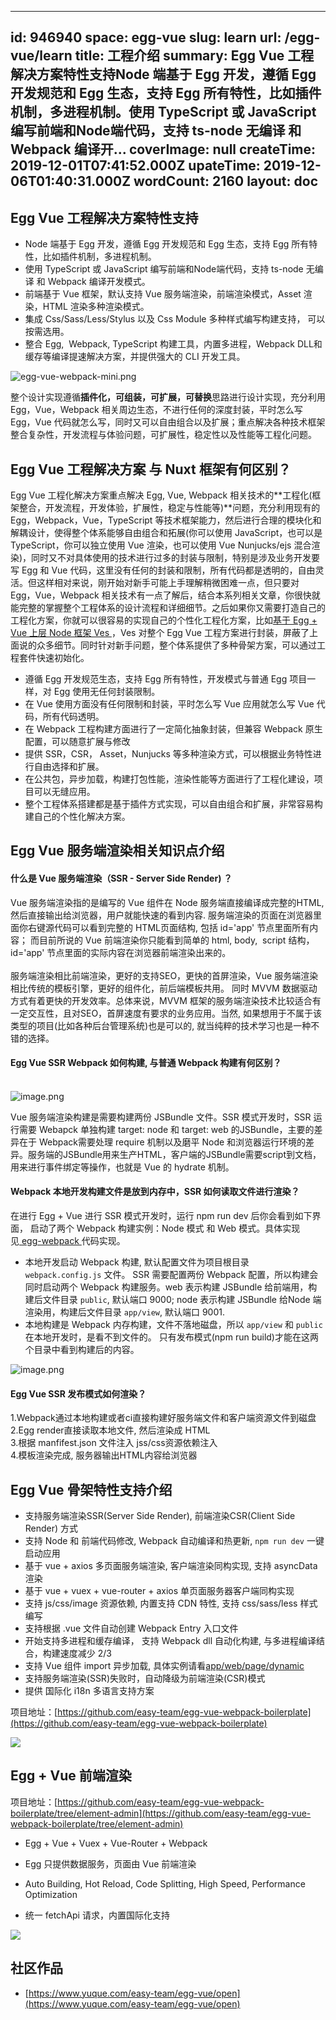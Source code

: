 
---
id: 946940
space: egg-vue
slug: learn
url: /egg-vue/learn
title: 工程介绍
summary: Egg Vue 工程解决方案特性支持Node 端基于 Egg 开发，遵循 Egg 开发规范和 Egg 生态，支持 Egg 所有特性，比如插件机制，多进程机制。使用 TypeScript 或 JavaScript 编写前端和Node端代码，支持 ts-node 无编译 和 Webpack 编译开...
coverImage: null
createTime: 2019-12-01T07:41:52.000Z 
upateTime: 2019-12-06T01:40:31.000Z
wordCount: 2160
layout: doc
---

## Egg Vue 工程解决方案特性支持

- Node 端基于 Egg 开发，遵循 Egg 开发规范和 Egg 生态，支持 Egg 所有特性，比如插件机制，多进程机制。
- 使用 TypeScript 或 JavaScript 编写前端和Node端代码，支持 ts-node 无编译 和 Webpack 编译开发模式。
- 前端基于 Vue 框架，默认支持 Vue 服务端渲染，前端渲染模式，Asset 渲染，HTML 渲染多种渲染模式。
- 集成 Css/Sass/Less/Stylus 以及 Css Module 多种样式编写构建支持， 可以按需选用。
- 整合 Egg,  Webpack, TypeScript 构建工具，内置多进程，Webpack DLL和缓存等编译提速解决方案，并提供强大的 CLI 开发工具。

![egg-vue-webpack-mini.png](/medias/easyjs/egg-vue/egg-vue-learn-egg-vue-webpack-mini-691027.png)

整个设计实现遵循**插件化，可组装，可扩展，可替换**思路进行设计实现，充分利用 Egg，Vue，Webpack 相关周边生态，不进行任何的深度封装，平时怎么写 Egg，Vue 代码就怎么写，同时又可以自由组合以及扩展；重点解决各种技术框架整合复杂性，开发流程与体验问题，可扩展性，稳定性以及性能等工程化问题。



## Egg Vue 工程解决方案 与 Nuxt 框架有何区别？

Egg Vue 工程化解决方案重点解决 Egg, Vue, Webpack 相关技术的**工程化(框架整合，开发流程，开发体验，扩展性，稳定与性能等)**问题，充分利用现有的 Egg，Webpack，Vue，TypeScript 等技术框架能力，然后进行合理的模块化和解耦设计，使得整个体系能够自由组合和拓展(你可以使用 JavaScript，也可以是 TypeScript，你可以独立使用 Vue 渲染，也可以使用 Vue Nunjucks/ejs 混合渲染)，同时又不对具体使用的技术进行过多的封装与限制，特别是涉及业务开发要写 Egg 和 Vue 代码，这里没有任何的封装和限制，所有代码都是透明的，自由灵活。但这样相对来说，刚开始对新手可能上手理解稍微困难一点，但只要对 Egg，Vue，Webpack 相关技术有一点了解后，结合本系列相关文章，你很快就能完整的掌握整个工程体系的设计流程和详细细节。之后如果你又需要打造自己的工程化方案，你就可以很容易的实现自己的个性化工程化方案，比如[基于 Egg + Vue 上层 Node 框架 Ves ](https://www.yuque.com/easy-team/ves)，Ves 对整个 Egg Vue 工程方案进行封装，屏蔽了上面说的众多细节。同时针对新手问题，整个体系提供了多种骨架方案，可以通过工程套件快速初始化。<br />

- 遵循 Egg 开发规范生态，支持 Egg 所有特性，开发模式与普通 Egg 项目一样，对 Egg 使用无任何封装限制。
- 在 Vue 使用方面没有任何限制和封装，平时怎么写 Vue 应用就怎么写 Vue 代码，所有代码透明。
- 在 Webpack 工程构建方面进行了一定简化抽象封装，但兼容 Webpack 原生配置，可以随意扩展与修改
- 提供 SSR，CSR， Asset，Nunjucks 等多种渲染方式，可以根据业务特性进行自由选择和扩展。
- 在公共包，异步加载，构建打包性能，渲染性能等方面进行了工程化建设，项目可以无缝应用。
- 整个工程体系搭建都是基于插件方式实现，可以自由组合和扩展，非常容易构建自己的个性化解决方案。



## Egg Vue 服务端渲染相关知识点介绍



#### 什么是 Vue 服务端渲染（SSR - Server Side Render) ？

Vue 服务端渲染指的是编写的 Vue 组件在 Node 服务端直接编译成完整的HTML, 然后直接输出给浏览器，用户就能快速的看到内容. 服务端渲染的页面在浏览器里面你右键源代码可以看到完整的 HTML页面结构, 包括 id='app' 节点里面所有内容； 而目前所说的 Vue 前端渲染你只能看到简单的 html, body,  script 结构，id='app' 节点里面的实际内容在浏览器前端渲染出来的。<br />
<br />服务端渲染相比前端渲染，更好的支持SEO，更快的首屏渲染，Vue 服务端渲染相比传统的模板引擎，更好的组件化，前后端模板共用。 同时 MVVM 数据驱动方式有着更快的开发效率。总体来说，MVVM 框架的服务端渲染技术比较适合有一定交互性，且对SEO，首屏速度有要求的业务应用。当然, 如果想用于不属于该类型的项目(比如各种后台管理系统)也是可以的, 就当纯粹的技术学习也是一种不错的选择。<br />



#### Egg Vue SSR Webpack 如何构建, 与普通 Webpack 构建有何区别？

<br />![image.png](/medias/easyjs/egg-vue/egg-vue-learn-image-7324046.png)

Vue 服务端渲染构建是需要构建两份 JSBundle 文件。SSR 模式开发时，SSR 运行需要 Webapck 单独构建 target: node 和 target: web 的JSBundle，主要的差异在于 Webpack需要处理 require 机制以及磨平 Node 和浏览器运行环境的差异。服务端的JSBundle用来生产HTML，客户端的JSBundle需要script到文档，用来进行事件绑定等操作，也就是 Vue 的 hydrate 机制。


#### Webpack 本地开发构建文件是放到内存中，SSR 如何读取文件进行渲染？

在进行 Egg + Vue 进行 SSR 模式开发时，运行 npm run dev 后你会看到如下界面， 启动了两个 Webpack 构建实例：Node 模式 和 Web 模式。具体实现见[ egg-webpack ](https://github.com/easy-team/egg-webpack)代码实现。<br />

- 本地开发启动 Webpack 构建, 默认配置文件为项目根目录 `webpack.config.js` 文件。 SSR 需要配置两份 Webpack 配置，所以构建会同时启动两个 Webpack 构建服务。web 表示构建 JSBundle 给前端用，构建后文件目录 `public`, 默认端口 9000; node 表示构建 JSBundle 给Node 端渲染用，构建后文件目录 `app/view`, 默认端口 9001.
- 本地构建是 Webpack 内存构建，文件不落地磁盘，所以 `app/view` 和 `public` 在本地开发时，是看不到文件的。 只有发布模式(npm run build)才能在这两个目录中看到构建后的内容。


![image.png](/medias/easyjs/egg-vue/egg-vue-learn-image-9707505.png)



#### Egg Vue SSR 发布模式如何渲染？

1.Webpack通过本地构建或者ci直接构建好服务端文件和客户端资源文件到磁盘<br />2.Egg render直接读取本地文件, 然后渲染成 HTML<br />3.根据 manfifest.json 文件注入 jss/css资源依赖注入<br />4.模板渲染完成, 服务器输出HTML内容给浏览器


## Egg Vue 骨架特性支持介绍

- 支持服务端渲染SSR(Server Side Render), 前端渲染CSR(Client Side Render) 方式<br />
- 支持 Node 和 前端代码修改, Webpack 自动编译和热更新, `npm run dev` 一键启动应用<br />
- 基于 vue + axios 多页面服务端渲染, 客户端渲染同构实现, 支持 asyncData 渲染<br />
- 基于 vue + vuex + vue-router + axios 单页面服务器客户端同构实现<br />
- 支持 js/css/image 资源依赖, 内置支持 CDN 特性, 支持 css/sass/less 样式编写<br />
- 支持根据 .vue 文件自动创建 Webpack Entry 入口文件<br />
- 开始支持多进程和缓存编译， 支持 Webpack dll 自动化构建, 与多进程编译结合，构建速度减少 2/3<br />
- 支持 Vue 组件 import 异步加载, 具体实例请看[app/web/page/dynamic](https://github.com/easy-team/egg-vue-webpack-boilerplate/tree/awesome/app/web/page/dynamic)<br />
- 支持服务端渲染(SSR)失败时，自动降级为前端渲染(CSR)模式<br />
- 提供 国际化 i18n 多语言支持方案<br />

项目地址：[https://github.com/easy-team/egg-vue-webpack-boilerplate](https://github.com/easy-team/egg-vue-webpack-boilerplate)

![](/medias/easyjs/egg-vue/egg-vue-learn-9718.png)


## Egg + Vue 前端渲染

项目地址：[https://github.com/easy-team/egg-vue-webpack-boilerplate/tree/element-admin](https://github.com/easy-team/egg-vue-webpack-boilerplate/tree/element-admin)

- Egg + Vue + Vuex + Vue-Router + Webpack

- Egg 只提供数据服务，页面由 Vue 前端渲染

- Auto Building, Hot Reload, Code Splitting, High Speed, Performance Optimization

- 统一 fetchApi 请求，内置国际化支持


![](/medias/easyjs/egg-vue/egg-vue-learn-9703109.png)


## 社区作品

- [https://www.yuque.com/easy-team/egg-vue/open](https://www.yuque.com/easy-team/egg-vue/open)



  